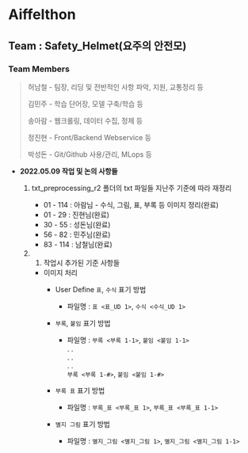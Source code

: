 # Aiffelthon
## Team : Safety_Helmet(요주의 안전모)
### Team Members
> 허남철 - 팀장, 리딩 및 전반적인 사항 파악, 지원, 교통정리 등
>
> 김민주 - 학습 단어장, 모델 구축/학습 등
>
> 송아람 - 웹크롤링, 데이터 수집, 정제 등
>
> 정진현 - Front/Backend Webservice 등
>
> 박성돈 - Git/Github 사용/관리, MLops 등

- __2022.05.09 작업 및 논의 사항들__
    1. txt_preprocessing_r2 폴더의 txt 파일들 지난주 기준에 따라 재정리  
        - 01 - 114 : 아람님 - 수식, 그림, 표, 부록 등 이미지 정리(완료)
        - 01 - 29  : 진현님(완료)   
        - 30 - 55  : 성돈님(완료)  
        - 56 - 82  : 민주님(완료)  
        - 83 - 114 : 남철님(완료)  


    2. 1. 작업시 추가된 기준 사항들  
        - 이미지 처리  
            - User Define `표`, `수식` 표기 방법  
                - 파일명 : `표 <표_UD 1>`, `수식 <수식_UD 1>`  

            - `부록`, `붙임` 표기 방법  
                - 파일명 : `부록 <부록 1-1>`, `붙임 <붙임 1-1>`  
                                .                .  
                                .                .  
                                .                .  
                         `부록 <부록 1-#>`, `붙임 <붙임 1-#>`  
            - `부록 표` 표기 방법  
                - 파일명 : `부록_표 <부록_표 1>`, `부록_표 <부록_표 1-1>`  

            - `별지 그림` 표기 방법  
                - 파일명 : `별지_그림 <별지_그림 1>`, `별지_그림 <별지_그림 1-1>`  
